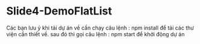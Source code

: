 # Slide4-DemoFlatList
Các bạn lưu ý khi tải dự án về cần chạy câu lệnh : npm install 
để tải các thư viện cần thiết về. sau đó thì gọi câu lệnh : npm start để khởi động dự án 
